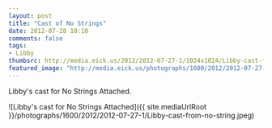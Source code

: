 ```yaml
---
layout: post
title: "Cast of No Strings"
date: 2012-07-28 10:10
comments: false
tags: 
- Libby
thumbsrc: http://media.eick.us/2012/2012-07-27-1/1024x1024/Libby-cast-from-no-string.jpeg
featured_image: "http://media.eick.us/photographs/1600/2012/2012-07-27-1/Libby-cast-from-no-string.jpeg"
---
```

Libby's cast for No Strings Attached.

![Libby's cast for No Strings Attached]({{ site.mediaUrlRoot }}/photographs/1600/2012/2012-07-27-1/Libby-cast-from-no-string.jpeg)

